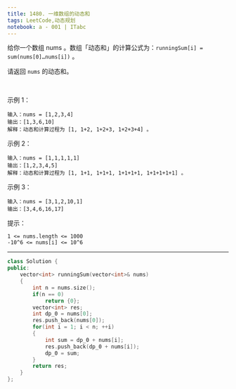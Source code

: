```yaml
---
title: 1480. 一维数组的动态和
tags: LeetCode,动态规划
notebook: a - 001 | ITabc
---
```


给你一个数组 nums 。数组「动态和」的计算公式为：`runningSum[i] = sum(nums[0]…nums[i])` 。

请返回 `nums` 的动态和。

 

示例 1：
```
输入：nums = [1,2,3,4]
输出：[1,3,6,10]
解释：动态和计算过程为 [1, 1+2, 1+2+3, 1+2+3+4] 。
```
示例 2：
```
输入：nums = [1,1,1,1,1]
输出：[1,2,3,4,5]
解释：动态和计算过程为 [1, 1+1, 1+1+1, 1+1+1+1, 1+1+1+1+1] 。
```
示例 3：
```
输入：nums = [3,1,2,10,1]
输出：[3,4,6,16,17]
```

提示：
```
1 <= nums.length <= 1000
-10^6 <= nums[i] <= 10^6
```

---
```cpp
class Solution {
public:
    vector<int> runningSum(vector<int>& nums) 
    {
        int n = nums.size();
        if(n == 0)
            return {0};
        vector<int> res;
        int dp_0 = nums[0];
        res.push_back(nums[0]);
        for(int i = 1; i < n; ++i)
        {
            int sum = dp_0 + nums[i];
            res.push_back(dp_0 + nums[i]);
            dp_0 = sum;
        }
        return res;
    }
};
```
